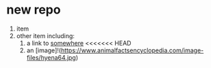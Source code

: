 # new repo
1. item
1. other item
	including:
	1. a link to [somewhere](https://www.wordreference.com/enfr/somewhere)
<<<<<<< HEAD
	1. an [image]!(https://www.animalfactsencyclopedia.com/image-files/hyena64.jpg)
